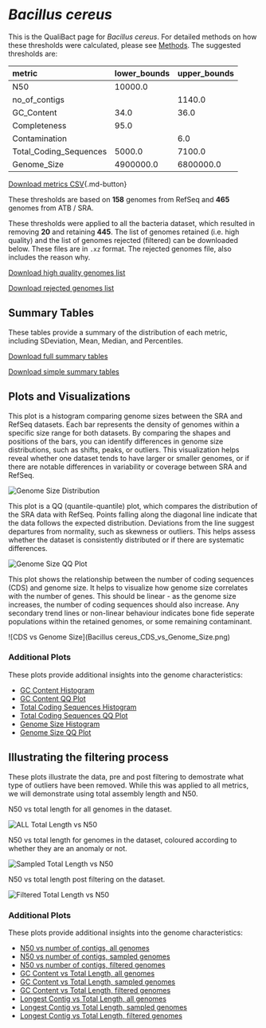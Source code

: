# *Bacillus cereus*

This is the QualiBact page for *Bacillus cereus*. For detailed methods on how these thresholds were calculated, please see [Methods](../../methods.md).
The suggested thresholds are: 

| metric                 | lower_bounds   | upper_bounds   |
|:-----------------------|:---------------|:---------------|
| N50                    | 10000.0        |                |
| no_of_contigs          |                | 1140.0         |
| GC_Content             | 34.0           | 36.0           |
| Completeness           | 95.0           |                |
| Contamination          |                | 6.0            |
| Total_Coding_Sequences | 5000.0         | 7100.0         |
| Genome_Size            | 4900000.0      | 6800000.0      |

[Download metrics CSV](Bacillus_cereus_metrics.csv){.md-button}


These thresholds are based on **158** genomes from RefSeq and **465** genomes from ATB / SRA.

These thresholds were applied to all the bacteria dataset, which resulted in removing **20** and retaining **445**.
The list of genomes retained (i.e. high quality) and the list of genomes rejected (filtered) can be downloaded below. These files are in `.xz` format. The rejected genomes file, also includes the reason why.

[Download high quality genomes list](Bacillus_cereus_high_quality_genomes.csv.xz)


[Download rejected genomes list](Bacillus_cereus_filtered_out_genomes.csv.xz)



## Summary Tables
These tables provide a summary of the distribution of each metric, including SDeviation, Mean, Median, and Percentiles.

[Download full summary tables](summary.csv)

[Download simple summary tables](selected_summary.csv)

## Plots and Visualizations

This plot is a histogram comparing genome sizes between the SRA and RefSeq datasets. Each bar represents the density of genomes within a specific size range for both datasets. By comparing the shapes and positions of the bars, you can identify differences in genome size distributions, such as shifts, peaks, or outliers. This visualization helps reveal whether one dataset tends to have larger or smaller genomes, or if there are notable differences in variability or coverage between SRA and RefSeq.

![Genome Size Distribution](Genome_Size_refseq_histogram_kde.png)

This plot is a QQ (quantile-quantile) plot, which compares the distribution of the SRA data with RefSeq. Points falling along the diagonal line indicate that the data follows the expected distribution. Deviations from the line suggest departures from normality, such as skewness or outliers. This helps assess whether the dataset is consistently distributed or if there are systematic differences.

![Genome Size QQ Plot](Genome_Size_refseq_qqplot.png)

This plot shows the relationship between the number of coding sequences (CDS) and genome size. It helps to visualize how genome size correlates with the number of genes. This should be linear - as the genome size increases, the number of coding sequences should also increase. Any secondary trend lines or non-linear behaviour indicates bone fide seperate populations within the retained genomes, or some remaining contaminant. 

![CDS vs Genome Size](Bacillus cereus_CDS_vs_Genome_Size.png)

### Additional Plots

These plots provide additional insights into the genome characteristics:

- [GC Content Histogram](GC_Content_refseq_histogram_kde.png)
- [GC Content QQ Plot](GC_Content_refseq_qqplot.png)
- [Total Coding Sequences Histogram](Total_Coding_Sequences_refseq_histogram_kde.png)
- [Total Coding Sequences QQ Plot](Total_Coding_Sequences_refseq_qqplot.png)
- [Genome Size Histogram](Genome_Size_refseq_histogram_kde.png)
- [Genome Size QQ Plot](Genome_Size_refseq_qqplot.png)
## Illustrating the filtering process
These plots illustrate the data, pre and post filtering to demostrate what type of outliers have been removed. While this was applied to all metrics, we will demonstrate using total assembly length and N50.

N50 vs total length for all genomes in the dataset.

![ALL Total Length vs N50](Bacillus_cereus_all_total_length_N50.png)

N50 vs total length for genomes in the dataset, coloured according to whether they are an anomaly or not.

![Sampled Total Length vs N50](Bacillus_cereus_sample_total_length_N50.png)

N50 vs total length post filtering on the dataset.

![Filtered Total Length vs N50](Bacillus_cereus_filt_total_length_N50.png)

### Additional Plots

These plots provide additional insights into the genome characteristics:

- [N50 vs number of contigs, all genomes](Bacillus_cereus_all_N50_number.png)
- [N50 vs number of contigs, sampled genomes](Bacillus_cereus_sample_N50_number.png)
- [N50 vs number of contigs, filtered genomes](Bacillus_cereus_filt_N50_number.png)
- [GC Content vs Total Length, all genomes](Bacillus_cereus_all_total_length_GC_Content.png)
- [GC Content vs Total Length, sampled genomes](Bacillus_cereus_sample_total_length_GC_Content.png)
- [GC Content vs Total Length, filtered genomes](Bacillus_cereus_filt_total_length_GC_Content.png)
- [Longest Contig vs Total Length, all genomes](Bacillus_cereus_all_total_length_longest.png)
- [Longest Contig vs Total Length, sampled genomes](Bacillus_cereus_sample_total_length_longest.png)
- [Longest Contig vs Total Length, filtered genomes](Bacillus_cereus_filt_total_length_longest.png)
